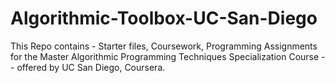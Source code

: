 # Algorithmic-Toolbox-UC-San-Diego
This Repo contains - Starter files, Coursework, Programming Assignments for the Master Algorithmic Programming Techniques Specialization Course -- offered by  UC San Diego, Coursera.
